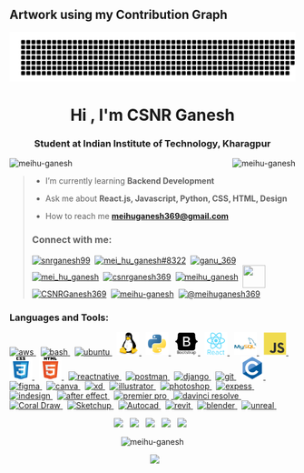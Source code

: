 <!-- ![MasterHead](https://res.cloudinary.com/ganu369/image/upload/v1651129687/IIT-Kharagpur1_xwfwlx.png) -->

## Artwork using my Contribution Graph 
![gitartwork](gitartwork.svg)

<h1 align="center">Hi , I'm CSNR Ganesh</h1>
<h3 align="center">Student at Indian Institute of Technology, Kharagpur</h3>
<img align="right" src="https://user-images.githubusercontent.com/100460284/166267423-a4500e67-b8a7-4434-bfda-3bf0142d8299.png" alt="meihu-ganesh" />

<p align="left"> <img src="https://komarev.com/ghpvc/?username=meihu-ganesh&label=Profile%20views&color=0e75b6&style=flat" alt="meihu-ganesh" /> </p>

>
> - I’m currently learning **Backend Development**
>
> - Ask me about **React.js, Javascript, Python, CSS, HTML, Design**
>
> - How to reach me **meihuganesh369@gmail.com**
>
> <h3 align="left">Connect with me:</h3>
> <p align="left">
> <!--  <a href="mailto:meihuganesh369@gmail.com" target="_blank">   <img src="https://user-images.githubusercontent.com/100460284/219360598-7bfd0164-c4f5-40aa-a9c4-7e2cedb29342.png" margin-top="50px" height="20" width="40" /></a>&nbsp;  -->
> <a href="https://linkedin.com/in/snrganesh99" target="_blank"><img align="center" src="https://user-images.githubusercontent.com/100460284/219107929-f5600474-8fc0-437a-892b-2e20ec74d9d7.png" alt="snrganesh99" height="40" width="40" /></a>&nbsp;
> <a href="https://discord.gg/mei_hu_ganesh#8322" target="_blank"><img align="center" src="https://user-images.githubusercontent.com/100460284/219306570-8e15e3da-8d07-446b-92a5-9633816cea7b.png" alt="mei_hu_ganesh#8322" height="40" width="40" /></a>&nbsp;
> <a href="https://t.me/ganu_369" target="_blank"><img align="center" src="https://user-images.githubusercontent.com/100460284/219308201-2ad62b38-4881-4c17-97b2-644001cb9eef.png" alt="ganu_369" height="40" width="40" /></a>&nbsp;
> <a href="https://instagram.com/mei_hu_ganesh" target="_blank"><img align="center" src="https://user-images.githubusercontent.com/100460284/219106974-cf0c4241-87dc-4195-bde0-0fac0c1d3884.png" alt="mei_hu_ganesh" height="40" width="40" /></a>&nbsp;
> <a href="https://twitter.com/csnrganesh369" target="_blank"><img align="center" src="https://user-images.githubusercontent.com/100460284/219107457-055e9a4e-102d-4873-a14c-4d01af33dccf.png" alt="csnrganesh369" height="40" width="40" /></a>&nbsp;
> <a href="https://www.snapchat.com/add/meihu_ganesh?share_id=vXlErkUGpXI&locale=en-US" target="_blank"><img align="center" src="https://user-images.githubusercontent.com/100460284/219310574-897a7591-3a93-4821-983c-b3942c24a47c.png" alt="meihu_ganesh" height="40" width="40" /></a>&nbsp;
> <a href="https://fb.com/csnrganesh369" target="_blank"><img align="center" src="https://user-images.githubusercontent.com/100460284/219310962-67f5a08c-569b-4912-941d-8bcae57aaac9.png" height="40" width="40" /></a>&nbsp;
> <a href="https://m.me/CSNRGanesh369" target="_blank"><img align="center" src="https://user-images.githubusercontent.com/100460284/219315326-2456265d-b341-4980-bfe4-3aadde84ecac.png" alt="CSNRGanesh369" height="40" width="40" /></a>&nbsp;   
> <a href="https://codepen.io/meihu-ganesh" target="_blank"><img align="center" src="https://user-images.githubusercontent.com/100460284/219312046-0ad43686-3a08-4863-abae-f472f95e9d51.png" alt="meihu-ganesh" height="40" width="40" /></a>&nbsp;
> <a href="https://medium.com/@meihuganesh369" target="_blank"><img align="center" src="https://user-images.githubusercontent.com/100460284/219312876-3e318ffa-3ffe-4f5d-a911-f4619c2b3001.png" alt="@meihuganesh369" height="40" width="40" /></a>&nbsp;
>
> </p>  

<h3 align="left">Languages and Tools:</h3>
<p> <!--   Tech --> <a href="https://aws.amazon.com" target="_blank" rel="noreferrer"> <img src="https://user-images.githubusercontent.com/100460284/219342688-3c712417-661a-40c8-8229-53ee57809a43.png" alt="aws" width="40" height="40"/> </a> &nbsp; <a href="https://www.gnu.org/software/bash/" target="_blank" rel="noreferrer"> <img src="https://user-images.githubusercontent.com/100460284/219343016-63c231e0-afec-4f00-8208-57537ff8a148.png" alt="bash" width="40" height="40"/> </a> &nbsp; <a href="https://ubuntu.com/" target="_blank" rel="noreferrer"> <img src="https://user-images.githubusercontent.com/100460284/219317373-9212d134-d8dd-426d-a860-ea2a24909624.png" alt="ubuntu" width="40" height="40"/> </a> &nbsp; <a href="https://www.linux.org/" target="_blank" rel="noreferrer"> <img src="https://raw.githubusercontent.com/devicons/devicon/master/icons/linux/linux-original.svg" alt="linux" width="40" height="40"/> </a> &nbsp; <a href="https://www.python.org" target="_blank" rel="noreferrer"> <img src="https://raw.githubusercontent.com/devicons/devicon/master/icons/python/python-original.svg" alt="python" width="40" height="40"/> </a> &nbsp; <a href="https://getbootstrap.com" target="_blank" rel="noreferrer"> <img src="https://raw.githubusercontent.com/devicons/devicon/master/icons/bootstrap/bootstrap-plain-wordmark.svg" alt="bootstrap" width="40" height="40"/> </a> &nbsp;  <a href="https://reactjs.org/" target="_blank" rel="noreferrer"> <img src="https://raw.githubusercontent.com/devicons/devicon/master/icons/react/react-original-wordmark.svg" alt="react" width="40" height="40"/> </a> &nbsp; <a href="https://www.mysql.com/" target="_blank" rel="noreferrer"> <img src="https://raw.githubusercontent.com/devicons/devicon/master/icons/mysql/mysql-original-wordmark.svg" alt="mysql" width="40" height="40"/> </a> &nbsp; <a href="https://developer.mozilla.org/en-US/docs/Web/JavaScript" target="_blank" rel="noreferrer"> <img src="https://raw.githubusercontent.com/devicons/devicon/master/icons/javascript/javascript-original.svg" alt="javascript" width="40" height="40"/> </a> &nbsp; <a href="https://www.w3schools.com/css/" target="_blank" rel="noreferrer"> <img src="https://raw.githubusercontent.com/devicons/devicon/master/icons/css3/css3-original-wordmark.svg" alt="css3" width="40" height="40"/> </a> &nbsp; <a href="https://www.w3.org/html/" target="_blank" rel="noreferrer"> <img src="https://raw.githubusercontent.com/devicons/devicon/master/icons/html5/html5-original-wordmark.svg" alt="html5" width="40" height="40"/> </a> &nbsp; <a href="https://reactnative.dev/" target="_blank" rel="noreferrer"> <img src="https://reactnative.dev/img/header_logo.svg" alt="reactnative" width="40" height="40"/> </a> &nbsp; <a href="https://postman.com" target="_blank" rel="noreferrer"> <img src="https://www.vectorlogo.zone/logos/getpostman/getpostman-icon.svg" alt="postman" width="40" height="40"/> </a> &nbsp; <a href="https://www.djangoproject.com/" target="_blank" rel="noreferrer"> <img src="https://cdn.worldvectorlogo.com/logos/django.svg" alt="django" width="40" height="40"/> </a> &nbsp; <a href="https://git-scm.com/" target="_blank" rel="noreferrer"> <img src="https://www.vectorlogo.zone/logos/git-scm/git-scm-icon.svg" alt="git" width="40" height="40"/> </a> &nbsp; <a href="https://www.cprogramming.com/" target="_blank" rel="noreferrer"> <img src="https://raw.githubusercontent.com/devicons/devicon/master/icons/c/c-original.svg" alt="c" width="40" height="40"/> </a> &nbsp; <!--  Graphic Design  --> <a href="https://www.figma.com/" target="_blank" rel="noreferrer"> <img src="https://www.vectorlogo.zone/logos/figma/figma-icon.svg" alt="figma" width="40" height="40"/> </a> &nbsp; <a href="https://www.canva.com/" target="_blank" rel="noreferrer"> <img src="https://static.canva.com/static/images/favicon-1.ico" alt="canva" width="40" height="40"/> </a> &nbsp; <a href="https://www.adobe.com/products/xd.html" target="_blank" rel="noreferrer"> <img src="https://user-images.githubusercontent.com/100460284/219330870-4d6b9cb9-50ac-4265-99f1-cf829a3effeb.png" alt="xd" width="40" height="40"/> </a> &nbsp; <a href="https://www.adobe.com/in/products/illustrator.html" target="_blank" rel="noreferrer"> <img src="https://user-images.githubusercontent.com/100460284/219326051-6d5c7f1b-29ef-4381-a5e2-5ea39ea9d731.png" alt="illustrator" width="40" height="40"/> </a> &nbsp; <a href="https://www.photoshop.com/en" target="_blank" rel="noreferrer"> <img src="https://user-images.githubusercontent.com/100460284/219325945-c9458998-51b6-4e0e-ac58-51d71a49a542.png" alt="photoshop" width="40" height="40"/> </a> &nbsp; <a href="https://www.adobe.com/express/" target="_blank" rel="noreferrer"> <img src="https://www.adobe.com/express/icons/cc-express.svg" alt="expess" width="40" height="40"/> </a> &nbsp; <a href="https://www.adobe.com/in/products/indesign.html" target="_blank" rel="noreferrer"> <img src="https://user-images.githubusercontent.com/100460284/219328694-54da0e2f-fd60-42d1-88d9-373fea801d73.png" alt="indesign" width="40" height="40"/> </a> &nbsp; <a href="https://www.adobe.com/in/products/aftereffects.html" target="_blank" rel="noreferrer"> <img src="https://user-images.githubusercontent.com/100460284/219327518-a6396041-373b-45e6-b9c1-30608385f7c5.png" alt="after effect" width="40" height="40"/> </a> &nbsp;  <a href="https://www.adobe.com/in/products/premiere.html" target="_blank" rel="noreferrer"> <img src="https://user-images.githubusercontent.com/100460284/219328186-0163aa54-d220-43e9-b863-cd32e7130ccc.png" alt="premier pro" width="40" height="40"/> </a> &nbsp;<a href="https://www.blackmagicdesign.com/products/davinciresolve" target="_blank" rel="noreferrer"> <img src="https://encrypted-tbn0.gstatic.com/images?q=tbn:ANd9GcSDBEbO2ruxrPY24u4QdcFUPhWsLsnuDgBEw2J96Us&s" alt="davinci resolve" width="40" height="40"/> </a> &nbsp;   <!-- Architecture   -->  <a href="https://www.coreldraw.com/en/" target="_blank" rel="noreferrer"> <img src="https://www.coreldraw.com/favicon.ico" alt="Coral Draw" width="40" height="40"/> </a> &nbsp;  <a href="https://www.sketchup.com/" target="_blank" rel="noreferrer"> <img src="https://user-images.githubusercontent.com/100460284/219341236-733d60bb-da8a-4f99-b23a-38153f8a3e1b.png" alt="Sketchup" width="40" height="40"/> </a> &nbsp; <a href="https://www.autodesk.in/products/autocad/" target="_blank" rel="noreferrer"> <img src="https://user-images.githubusercontent.com/100460284/219339219-c7a6fd6e-5ccf-4acd-8037-c601fda9376d.png" alt="Autocad" width="40" height="40"/> </a> &nbsp;  <a href="https://www.autodesk.in/products/revit/" target="_blank" rel="noreferrer"> <img src="https://user-images.githubusercontent.com/100460284/219338452-ab0865cf-3d46-4b05-8309-399f82149f90.png" alt="revit" width="40" height="40"/> </a> &nbsp;  <a href="https://www.blender.org/" target="_blank" rel="noreferrer"> <img src="https://download.blender.org/branding/community/blender_community_badge_white.svg" alt="blender" width="40" height="40"/> </a> &nbsp; <a href="https://unrealengine.com/" target="_blank" rel="noreferrer"> <img src="https://raw.githubusercontent.com/kenangundogan/fontisto/036b7eca71aab1bef8e6a0518f7329f13ed62f6b/icons/svg/brand/unreal-engine.svg" alt="unreal" width="40" height="40"/> </a> &nbsp; </p>

<div align="center">
<img src="http://github-profile-summary-cards.vercel.app/api/cards/profile-details?username=meihu-ganesh&theme=codeSTACKr" /> &nbsp;
<img src="http://github-profile-summary-cards.vercel.app/api/cards/repos-per-language?username=meihu-ganesh&theme=codeSTACKr&exclude={exclude}" /> &nbsp; 
<img src="http://github-profile-summary-cards.vercel.app/api/cards/most-commit-language?username=meihu-ganesh&theme=codeSTACKr&exclude={exclude}" /> &nbsp; 
<img src="http://github-profile-summary-cards.vercel.app/api/cards/stats?username=meihu-ganesh&theme=codeSTACKr" /> &nbsp; 
<img src="http://github-profile-summary-cards.vercel.app/api/cards/productive-time?username=meihu-ganesh&theme=codeSTACKr&utcOffset=+5.30" /> &nbsp;

<p align="center">
<!-- <img src="https://github-readme-stats.vercel.app/api/top-langs?username=meihu-ganesh&show_icons=true&locale=en&layout=compact" alt="meihu-ganesh" /> -->
<!--   &nbsp; <img src="https://github-readme-stats.vercel.app/api?username=meihu-ganesh&show_icons=true&locale=en" alt="meihu-ganesh" /> &nbsp; -->
<img src="https://github-readme-streak-stats.herokuapp.com/?user=meihu-ganesh&" alt="meihu-ganesh" />
</p> &nbsp;

<img src="https://github-profile-trophy.vercel.app/?username=meihu-ganesh&theme=juicyfresh&no-bg=true&margin-h=5&margin-w=5" /> 

</div>



